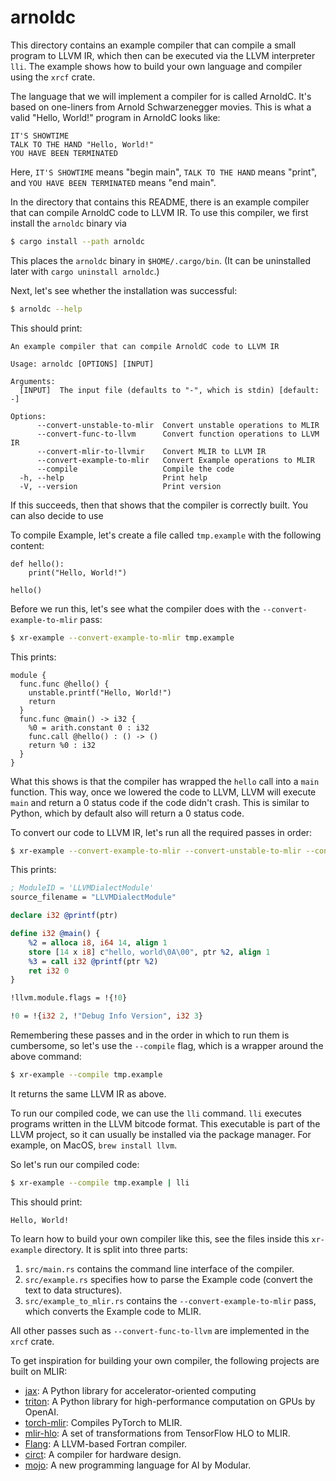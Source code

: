 # arnoldc

This directory contains an example compiler that can compile a small program to LLVM IR, which then can be executed via the LLVM interpreter `lli`.
The example shows how to build your own language and compiler using the `xrcf` crate.

The language that we will implement a compiler for is called ArnoldC.
It's based on one-liners from Arnold Schwarzenegger movies.
This is what a valid "Hello, World!" program in ArnoldC looks like:

```example
IT'S SHOWTIME
TALK TO THE HAND "Hello, World!"
YOU HAVE BEEN TERMINATED
```

Here, `IT'S SHOWTIME` means "begin main", `TALK TO THE HAND` means "print", and `YOU HAVE BEEN TERMINATED` means "end main".

In the directory that contains this README, there is an example compiler that can compile ArnoldC code to LLVM IR.
To use this compiler, we first install the `arnoldc` binary via

```sh
$ cargo install --path arnoldc
```

This places the `arnoldc` binary in `$HOME/.cargo/bin`.
(It can be uninstalled later with `cargo uninstall arnoldc`.)

Next, let's see whether the installation was successful:

```sh
$ arnoldc --help
```

This should print:

```text
An example compiler that can compile ArnoldC code to LLVM IR

Usage: arnoldc [OPTIONS] [INPUT]

Arguments:
  [INPUT]  The input file (defaults to "-", which is stdin) [default: -]

Options:
      --convert-unstable-to-mlir  Convert unstable operations to MLIR
      --convert-func-to-llvm      Convert function operations to LLVM IR
      --convert-mlir-to-llvmir    Convert MLIR to LLVM IR
      --convert-example-to-mlir   Convert Example operations to MLIR
      --compile                   Compile the code
  -h, --help                      Print help
  -V, --version                   Print version
```

If this succeeds, then that shows that the compiler is correctly built.
You can also decide to use 

To compile Example, let's create a file called `tmp.example` with the following content:

```example
def hello():
    print("Hello, World!")

hello()
```

Before we run this, let's see what the compiler does with the `--convert-example-to-mlir` pass:

```sh
$ xr-example --convert-example-to-mlir tmp.example
```

This prints:

```mlir
module {
  func.func @hello() {
    unstable.printf("Hello, World!")
    return
  }
  func.func @main() -> i32 {
    %0 = arith.constant 0 : i32
    func.call @hello() : () -> ()
    return %0 : i32
  }
}
```

What this shows is that the compiler has wrapped the `hello` call into a `main` function.
This way, once we lowered the code to LLVM, LLVM will execute `main` and return a 0 status code if the code didn't crash.
This is similar to Python, which by default also will return a 0 status code.

To convert our code to LLVM IR, let's run all the required passes in order:

```sh
$ xr-example --convert-example-to-mlir --convert-unstable-to-mlir --convert-func-to-llvm --convert-mlir-to-llvmir tmp.example
```

This prints:

```llvm
; ModuleID = 'LLVMDialectModule'
source_filename = "LLVMDialectModule"

declare i32 @printf(ptr)

define i32 @main() {
    %2 = alloca i8, i64 14, align 1
    store [14 x i8] c"hello, world\0A\00", ptr %2, align 1
    %3 = call i32 @printf(ptr %2)
    ret i32 0
}

!llvm.module.flags = !{!0}

!0 = !{i32 2, !"Debug Info Version", i32 3}
```

Remembering these passes and in the order in which to run them is cumbersome, so let's use the `--compile` flag, which is a wrapper around the above command:

```sh
$ xr-example --compile tmp.example
```

It returns the same LLVM IR as above.

To run our compiled code, we can use the `lli` command.
`lli` executes programs written in the LLVM bitcode format.
This executable is part of the LLVM project, so it can usually be installed via the package manager.
For example, on MacOS, `brew install llvm`.

So let's run our compiled code:

```sh
$ xr-example --compile tmp.example | lli
```

This should print:

```text
Hello, World!
```

To learn how to build your own compiler like this, see the files inside this `xr-example` directory.
It is split into three parts:

1. `src/main.rs` contains the command line interface of the compiler.
1. `src/example.rs` specifies how to parse the Example code (convert the text to data structures).
1. `src/example_to_mlir.rs` contains the `--convert-example-to-mlir` pass, which converts the Example code to MLIR.

All other passes such as `--convert-func-to-llvm` are implemented in the `xrcf` crate.

To get inspiration for building your own compiler, the following projects are built on MLIR:

- [jax](https://github.com/jax-ml/jax): A Python library for accelerator-oriented computing
- [triton](https://github.com/triton-lang/triton): A Python library for high-performance computation on GPUs by OpenAI.
- [torch-mlir](https://github.com/llvm/torch-mlir): Compiles PyTorch to MLIR.
- [mlir-hlo](https://github.com/llvm/mlir-hlo): A set of transformations from TensorFlow HLO to MLIR.
- [Flang](https://flang.llvm.org/docs/): A LLVM-based Fortran compiler.
- [circt](https://github.com/llvm/circt): A compiler for hardware design.
- [mojo](https://www.modular.com/mojo): A new programming language for AI by Modular.